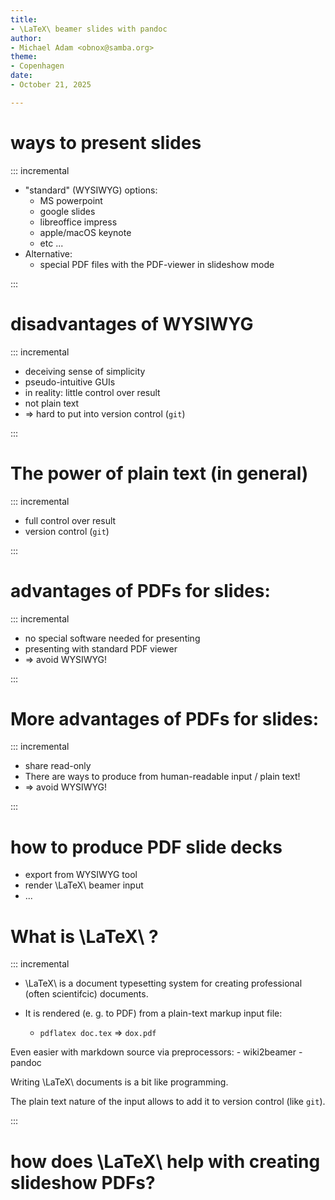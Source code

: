 ```yaml
---
title:
- \LaTeX\ beamer slides with pandoc 
author:
- Michael Adam <obnox@samba.org>
theme:
- Copenhagen
date:
- October 21, 2025

---
```


# ways to present slides



::: incremental
- "standard" (WYSIWYG) options:
    - MS powerpoint
    - google slides
    - libreoffice impress
    - apple/macOS keynote 
    - etc ...
- Alternative:
    - special PDF  files with the PDF-viewer in slideshow mode

:::


# disadvantages of WYSIWYG

::: incremental

- deceiving sense of simplicity
- pseudo-intuitive GUIs
- in reality: little control over result
- not plain text
- $\Rightarrow$ hard to put into version control (`git`)

:::

# The power of plain text (in general)

::: incremental

- full control over result
- version control (`git`)

:::




# advantages of PDFs for slides:

::: incremental
- no special software needed for presenting
- presenting with standard PDF viewer 
- $\Rightarrow$ avoid WYSIWYG!

:::

# More advantages of PDFs for slides:

::: incremental
- share read-only
- There are ways to produce from human-readable input / plain text!
- $\Rightarrow$ avoid WYSIWYG!

:::

# how to produce PDF  slide decks

- export from WYSIWYG tool
- render \LaTeX\ beamer input
- ...

# What is \LaTeX\ ?

::: incremental

- \LaTeX\ is a document typesetting system for creating professional (often scientifcic) documents.

- It is rendered (e. g. to PDF) from a plain-text markup input file:
    - `pdflatex doc.tex` $\Rightarrow$ `dox.pdf` 

Even easier with markdown source via preprocessors:
    - wiki2beamer
    - pandoc


Writing \LaTeX\  documents is a bit like programming.


The plain text nature of the input allows to add it to version control (like `git`).

:::

# how does \LaTeX\ help with creating slideshow PDFs?

